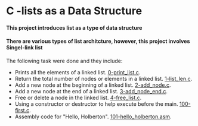 # C -lists as a Data Structure
#### This project introduces list as a type of data structure
#### There are various types of list architcture, however, this project involves Singel-link list
The following task were done and they include:
* Prints all the elements of a linked list. [0-print_list.c](https://github.com/Yusuf-R/alx-low_level_programming/blob/main/0x12-singly_linked_lists/0-print_list.c).
* Return the total number of nodes or elements in a linked list. [1-list_len.c](https://github.com/Yusuf-R/alx-low_level_programming/blob/main/0x12-singly_linked_lists/1-list_len.c).
* Add a new node at the beginning of a linked list. [2-add_node.c](https://github.com/Yusuf-R/alx-low_level_programming/blob/main/0x12-singly_linked_lists/2-add_node.c).
* Add a new node at the end of a linked list. [3-add_node_end.c](https://github.com/Yusuf-R/alx-low_level_programming/blob/main/0x12-singly_linked_lists/3-add_node_end.c).
* Free or delete a node in the linked list. [4-free_list.c](https://github.com/Yusuf-R/alx-low_level_programming/blob/main/0x12-singly_linked_lists/4-free_list.c).
* Using a constructor or destructor to help execute before the main. [100-first.c](https://github.com/Yusuf-R/alx-low_level_programming/blob/main/0x12-singly_linked_lists/100-first.c).
* Assembly code for "Hello, Holberton". [101-hello_holberton.asm](https://github.com/Yusuf-R/alx-low_level_programming/blob/main/0x12-singly_linked_lists/101-hello_holberton.asm).
